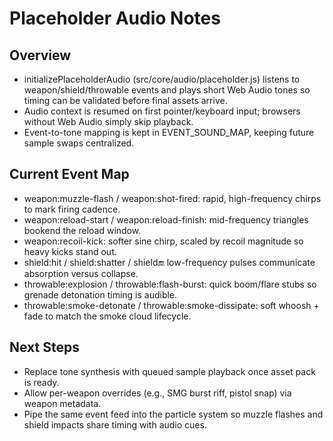 # Placeholder Audio Notes

## Overview
- initializePlaceholderAudio (src/core/audio/placeholder.js) listens to weapon/shield/throwable events and plays short Web Audio tones so timing can be validated before final assets arrive.
- Audio context is resumed on first pointer/keyboard input; browsers without Web Audio simply skip playback.
- Event-to-tone mapping is kept in EVENT_SOUND_MAP, keeping future sample swaps centralized.

## Current Event Map
- weapon:muzzle-flash / weapon:shot-fired: rapid, high-frequency chirps to mark firing cadence.
- weapon:reload-start / weapon:reload-finish: mid-frequency triangles bookend the reload window.
- weapon:recoil-kick: softer sine chirp, scaled by recoil magnitude so heavy kicks stand out.
- shield:hit / shield:shatter / shield:end: low-frequency pulses communicate absorption versus collapse.
- throwable:explosion / throwable:flash-burst: quick boom/flare stubs so grenade detonation timing is audible.
- throwable:smoke-detonate / throwable:smoke-dissipate: soft whoosh + fade to match the smoke cloud lifecycle.

## Next Steps
- Replace tone synthesis with queued sample playback once asset pack is ready.
- Allow per-weapon overrides (e.g., SMG burst riff, pistol snap) via weapon metadata.
- Pipe the same event feed into the particle system so muzzle flashes and shield impacts share timing with audio cues.
